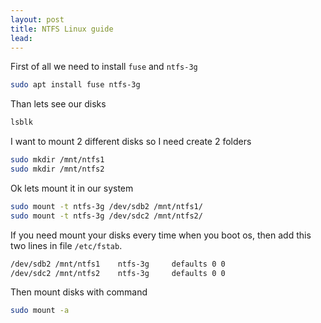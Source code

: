 ```yaml
---
layout: post
title: NTFS Linux guide
lead: 
---
```


First of all we need to install ```fuse``` and ```ntfs-3g```
```bash
sudo apt install fuse ntfs-3g
```
Than lets see our disks
```bash
lsblk
```

I want to mount 2 different disks so I need create 2 folders
```bash
sudo mkdir /mnt/ntfs1 
sudo mkdir /mnt/ntfs2
```
Ok lets mount it in our system
```bash	
sudo mount -t ntfs-3g /dev/sdb2 /mnt/ntfs1/
sudo mount -t ntfs-3g /dev/sdc2 /mnt/ntfs2/
```
If you need mount your disks every time when you boot os, then add this two lines in file ```/etc/fstab```.

```bash
/dev/sdb2 /mnt/ntfs1	ntfs-3g		defaults 0 0
/dev/sdc2 /mnt/ntfs2	ntfs-3g		defaults 0 0
```

Then mount disks with command

```bash
sudo mount -a
```